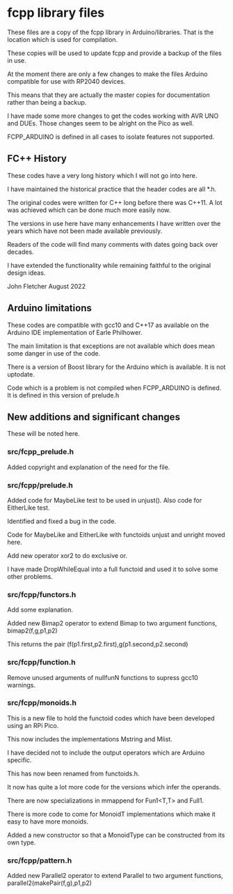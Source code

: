 # fcpp library files

These files are a copy of the fcpp library in Arduino/libraries. That is the location which is used for compilation.

These copies will be used to update fcpp and provide a backup of the files in use.

At the moment there are only a few changes to make the files Arduino compatible for use with RP2040 devices.

This means that they are actually the master copies for documentation rather than being a backup.

I have made some more changes to get the codes working with AVR UNO and DUEs. Those changes seem to be alright on the Pico as well.

FCPP_ARDUINO is defined in all cases to isolate features not supported.

## FC++ History

These codes have a very long history which I will not go into here.

I have maintained the historical practice that the header codes are all *.h.

The original codes were written for C++ long before there was C++11. A lot was achieved which can be done much more easily now.

The versions in use here have many enhancements I have written over the years which have not been made available previously.

Readers of the code will find many comments with dates going back over decades.

I have extended the functionality while remaining faithful to the original design ideas.

John Fletcher  August 2022

## Arduino limitations

These codes are compatible with gcc10 and C++17 as available on the Arduino IDE implementation of Earle Philhower.

The main limitation is that exceptions are not available which does mean some danger in use of the code.

There is a version of Boost library for the Arduino which is available. It is not uptodate.

Code which is a problem is not compiled when FCPP_ARDUINO is defined. It is defined in this version of prelude.h 

## New additions and significant changes

These will be noted here.

### src/fcpp_prelude.h

Added copyright and explanation of the need for the file.

### src/fcpp/prelude.h  

Added code for MaybeLike test to be used in unjust(). Also code for EitherLike test.

Identified and fixed a bug in the code.

Code for MaybeLike and EitherLike with functoids unjust and unright moved here.

Add new operator xor2 to do exclusive or.

I have made DropWhileEqual into a full functoid and used it to solve some other problems.
					
### src/fcpp/functors.h  					

Add some explanation.

Added new Bimap2 operator to extend Bimap to two argument functions, bimap2(f,g,p1,p2)

This returns the pair  (f(p1.first,p2.first),g(p1.second,p2.second)

### src/fcpp/function.h

Remove unused arguments of nullfunN functions to supress gcc10 warnings.

### src/fcpp/monoids.h  					

This is a new file to hold the functoid codes which have been developed using an RPi Pico.

This now includes the implementations Mstring and Mlist.

I have decided not to include the output operators which are Arduino specific.

This has now been renamed from functoids.h.

It now has quite a lot more code for the versions which infer the operands.

There are now specializations in mmappend for Fun1<T,T> and Full1<F>.

There is more code to come for MonoidT<MonoidType> implementations which make it easy to have more monoids.

Added a new constructor so that a MonoidType can be constructed from its own type.

### src/fcpp/pattern.h

Added new Parallel2 operator to extend Parallel to two argument functions, parallel2(makePair(f,g),p1,p2)
